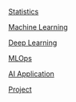 [Statistics](https://github.com/yangshiteng/Data-Science-Learning-Path/blob/main/statistics/table_of_content.md)

[Machine Learning](https://github.com/yangshiteng/Data-Science-Learning-Path/blob/main/machine_learning/table_of_content.md)

[Deep Learning](https://github.com/yangshiteng/Data-Science-Learning-Path/blob/main/deep_learning/table_of_content.md)

[MLOps]()

[AI Application]()

[Project]()

